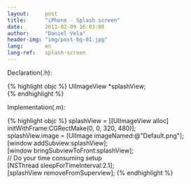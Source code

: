 ```yaml
---
layout:     post
title:      "iPhone - Splash screen"
date:       2011-02-09 16:03:00
author:     "Daniel Vela"
header-img: "img/post-bg-01.jpg"
lang:       en
lang-ref:   splash-screen
---
```


Declaration(.h):

{% highlight objc %}
UIImageView *splashView;  
{% endhighlight %}

Implementation(.m):

{% highlight objc %}
splashView = [[UIImageView alloc] initWithFrame:CGRectMake(0, 0, 320, 480)];  
splashView.image = [UIImage imageNamed:@"Default.png"];  
[window addSubview:splashView];  
[window bringSubviewToFront:splashView];  
// Do your time consuming setup  
[NSThread sleepForTimeInterval:2.1];  
[splashView removeFromSuperview];
{% endhighlight %}